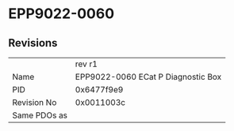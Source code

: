 # EPP9022-0060

## Revisions
<table>
<tr>
<td></td>
<td>rev r1</td>
</tr>
<tr>
<td>Name</td>
<td>EPP9022-0060 ECat P Diagnostic Box</td>
</tr>
<tr>
<td>PID</td>
<td>0x6477f9e9</td>
</tr>
<tr>
<td>Revision No</td>
<td>0x0011003c</td>
</tr>
<tr>
<td>Same PDOs as</td>
<td></td>
</tr>
</table>

